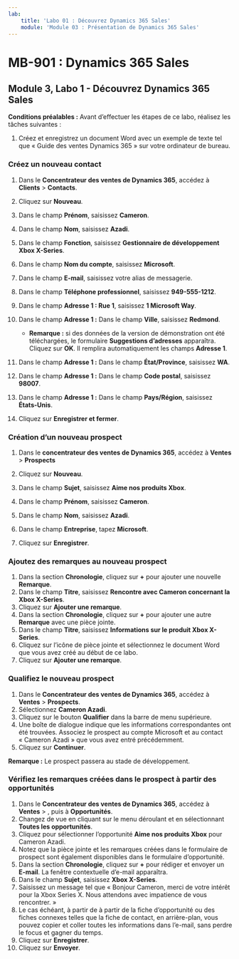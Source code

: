 ```yaml
---
lab:
    title: 'Labo 01 : Découvrez Dynamics 365 Sales'
    module: 'Module 03 : Présentation de Dynamics 365 Sales'
---
```


# MB-901 : Dynamics 365 Sales
## Module 3, Labo 1 - Découvrez Dynamics 365 Sales

**Conditions préalables :** Avant d’effectuer les étapes de ce labo, réalisez les tâches suivantes :

1. Créez et enregistrez un document Word avec un exemple de texte tel que « Guide des ventes Dynamics 365 » sur votre ordinateur de bureau.

### Créez un nouveau contact

1. Dans le **Concentrateur des ventes de Dynamics 365**, accédez à **Clients** > **Contacts**.
1. Cliquez sur **Nouveau**.
1. Dans le champ **Prénom**, saisissez **Cameron**.
1. Dans le champ **Nom**, saisissez **Azadi**.
1. Dans le champ **Fonction**, saisissez **Gestionnaire de développement Xbox X-Series**.
1. Dans le champ **Nom du compte**, saisissez **Microsoft**.
1. Dans le champ **E-mail**, saisissez votre alias de messagerie.
1. Dans le champ **Téléphone professionnel**, saisissez **949-555-1212**.
1. Dans le champ **Adresse 1 : Rue 1**, saisissez **1 Microsoft Way**.
1. Dans le champ **Adresse 1 :** Dans le champ **Ville**, saisissez **Redmond**.
    - **Remarque :** si des données de la version de démonstration ont été téléchargées, le formulaire **Suggestions d’adresses** apparaîtra. Cliquez sur **OK**. Il remplira automatiquement les champs **Adresse 1**. 
1. Dans le champ **Adresse 1 :** Dans le champ **État/Province**, saisissez **WA**.
1. Dans le champ **Adresse 1 :** Dans le champ **Code postal**, saisissez **98007**.
1. Dans le champ **Adresse 1 :** Dans le champ **Pays/Région**, saisissez **États-Unis**.

1. Cliquez sur **Enregistrer et fermer**.

### Création d’un nouveau prospect

1. Dans le **concentrateur des ventes de Dynamics 365**, accédez à **Ventes** > **Prospects**
1. Cliquez sur **Nouveau**.
1. Dans le champ **Sujet**, saisissez **Aime nos produits Xbox**.
1. Dans le champ **Prénom**, saisissez **Cameron**.
1. Dans le champ **Nom**, saisissez **Azadi**.
1. Dans le champ **Entreprise**, tapez **Microsoft**.

1. Cliquez sur **Enregistrer**.

### Ajoutez des remarques au nouveau prospect

1. Dans la section **Chronologie**, cliquez sur **+** pour ajouter une nouvelle **Remarque**.
1. Dans le champ **Titre**, saisissez **Rencontre avec Cameron concernant la Xbox X-Series**.
1. Cliquez sur **Ajouter une remarque**.
1. Dans la section **Chronologie**, cliquez sur **+** pour ajouter une autre **Remarque** avec une pièce jointe.
1. Dans le champ **Titre**, saisissez **Informations sur le produit Xbox X-Series**.
1. Cliquez sur l’icône de pièce jointe et sélectionnez le document Word que vous avez créé au début de ce labo.
1. Cliquez sur **Ajouter une remarque**.

### Qualifiez le nouveau prospect

1. Dans le **Concentrateur des ventes de Dynamics 365**, accédez à **Ventes** > **Prospects**.
1. Sélectionnez **Cameron Azadi**.
1. Cliquez sur le bouton **Qualifier** dans la barre de menu supérieure.
1. Une boîte de dialogue indique que les informations correspondantes ont été trouvées.  Associez le prospect au compte Microsoft et au contact « Cameron Azadi » que vous avez entré précédemment.
1. Cliquez sur **Continuer**.

**Remarque :** Le prospect passera au stade de développement.

### Vérifiez les remarques créées dans le prospect à partir des opportunités

1. Dans le **Concentrateur des ventes de Dynamics 365**, accédez à **Ventes** > , puis à **Opportunités**.
1. Changez de vue en cliquant sur le menu déroulant et en sélectionnant **Toutes les opportunités**.
1. Cliquez pour sélectionner l’opportunité **Aime nos produits Xbox** pour Cameron Azadi.
1. Notez que la pièce jointe et les remarques créées dans le formulaire de prospect sont également disponibles dans le formulaire d’opportunité. 
1. Dans la section **Chronologie**, cliquez sur **+** pour rédiger et envoyer un **E-mail**. La fenêtre contextuelle d’e-mail apparaîtra.
1. Dans le champ **Sujet**, saisissez **Xbox X-Series**.
1. Saisissez un message tel que « Bonjour Cameron, merci de votre intérêt pour la Xbox Series X. Nous attendons avec impatience de vous rencontrer. » 
1. Le cas échéant, à partir de à partir de la fiche d’opportunité ou des fiches connexes telles que la fiche de contact, en arrière-plan, vous pouvez copier et coller toutes les informations dans l’e-mail, sans perdre le focus et gagner du temps.
1. Cliquez sur **Enregistrer**.
1. Cliquez sur **Envoyer**.




